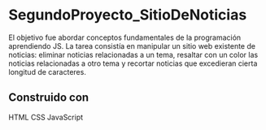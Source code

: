 # SegundoProyecto_SitioDeNoticias
El objetivo fue abordar conceptos fundamentales de la programación aprendiendo JS.
La tarea consistía en manipular un sitio web existente de noticias: eliminar noticias relacionadas a un tema, resaltar con un color las noticias relacionadas a otro tema y recortar noticias que excedieran cierta longitud de caracteres.

## Construido con
HTML
CSS
JavaScript
